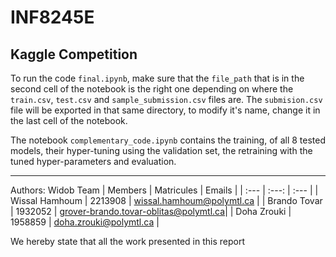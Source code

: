 # INF8245E
## Kaggle Competition 

To run the code `final.ipynb`, make sure that the `file_path` that is in the second cell of the notebook is the right one depending on where the `train.csv`, `test.csv` and `sample_submission.csv` files are. The `submision.csv` file will be exported in that same directory, to modify it's name, change it in the last cell of the notebook.

The notebook `complementary_code.ipynb` contains the training, of all 8 tested models, their hyper-tuning using the validation set, the retraining with the tuned hyper-parameters and evaluation.


___________________________________________________
Authors: Widob Team
| Members          | Matricules    | Emails                                |
| :---             |     :---:     |           :---                        |
| Wissal Hamhoum   | 2213908       | wissal.hamhoum@polymtl.ca             |
| Brando Tovar     | 1932052       | grover-brando.tovar-oblitas@polymtl.ca|
| Doha Zrouki      | 1958859       | doha.zrouki@polymtl.ca                |


 We hereby state that all the work presented in this report
